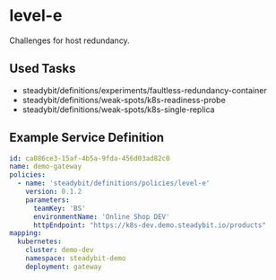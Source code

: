 # level-e

Challenges for host redundancy.

## Used Tasks

- steadybit/definitions/experiments/faultless-redundancy-container
- steadybit/definitions/weak-spots/k8s-readiness-probe
- steadybit/definitions/weak-spots/k8s-single-replica

## Example Service Definition

````yaml
id: ca086ce3-15af-4b5a-9fda-456d03ad82c0
name: demo-gateway
policies:
  - name: 'steadybit/definitions/policies/level-e'
    version: 0.1.2
    parameters:
      teamKey: 'BS'
      environmentName: 'Online Shop DEV'
      httpEndpoint: "https://k8s-dev.demo.steadybit.io/products"
mapping:
  kubernetes:
    cluster: demo-dev
    namespace: steadybit-demo
    deployment: gateway
````